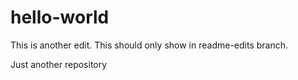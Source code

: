 hello-world
===========

This is another edit. This should only show in readme-edits branch.

Just another repository
